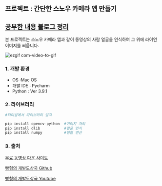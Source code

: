 ## 프로젝트 : 간단한 스노우 카메라 앱 만들기
[공부한 내용 블로그 정리](https://rkaclfrns.tistory.com/65)
--------------
본 프로젝트는 스노우 카메라 앱과 같이 동영상의 사람 얼굴을 인식하여   그 위에 라이언 이미지를 씌웁니다.

![ezgif com-video-to-gif](https://user-images.githubusercontent.com/62390565/108248309-07cfee80-7197-11eb-99b1-e2c9a68f0ec6.gif)


### 1. 개발 환경

- OS :Mac OS
- 개발 IDE : Pycharm
- Python : Ver 3.9.1

### 2. 라이브러리 
```python
#터미널에서 라이브러리 설치 

pip install opencv-python  #이미지 처리
pip install dlib           #얼굴 인식
pip install numpy          #행렬 연산
```


### 3. 출처 
[무료 동영상 다운 사이트](https://www.pexels.com/search/videos/face)


[빵형의 개발도상국 Github](https://github.com/kairess/face_detector)

[빵형의 개발도상국 Youtube](https://www.youtube.com/watch?v=tpWVyJqehG4&t=148s)

